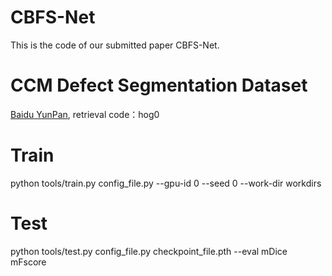# CBFS-Net
This is the code of our submitted paper CBFS-Net.
# CCM Defect Segmentation Dataset
[Baidu YunPan](https://pan.baidu.com/s/1gHzgIPkfZPxW7bYVwoXQTw "CCM Defect Segmentation Dataset"), retrieval code：hog0
# Train
python tools/train.py config_file.py --gpu-id 0 --seed 0 --work-dir workdirs
# Test
python tools/test.py config_file.py checkpoint_file.pth --eval mDice mFscore
